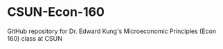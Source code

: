 # CSUN-Econ-160
GitHub repository for Dr. Edward Kung's Microeconomic Principles (Econ 160) class at CSUN
